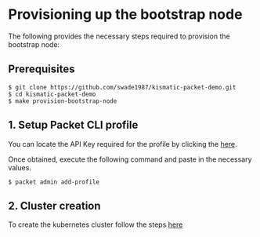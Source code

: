 # Provisioning up the bootstrap node

The following provides the necessary steps required to provision the bootstrap node:

## Prerequisites

```
$ git clone https://github.com/swade1987/kismatic-packet-demo.git
$ cd kismatic-packet-demo
$ make provision-bootstrap-node
```

## 1. Setup Packet CLI profile

You can locate the API Key required for the profile by clicking the [here](https://app.packet.net/portal#/api-keys).

Once obtained, execute the following command and paste in the necessary values.

```
$ packet admin add-profile
```

## 2. Cluster creation

To create the kubernetes cluster follow the steps [here](cluster-creation.md)